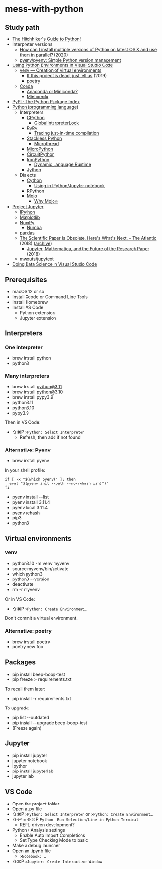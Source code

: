 # mess-with-python

## Study path

- [The Hitchhiker's Guide to Python!](https://docs.python-guide.org)
- Interpreter versions
  - [How can I install multiple versions of Python on latest OS X and use them in parallel?](https://stackoverflow.com/a/65094122/10906) (2020)
  - [pyenv/pyenv: Simple Python version management](https://github.com/pyenv/pyenv)
- [Using Python Environments in Visual Studio Code](https://code.visualstudio.com/docs/python/environments)
  - [venv — Creation of virtual environments](https://docs.python.org/3/library/venv.html)
    - [If this project is dead, just tell us](https://github.com/pypa/pipenv/issues/4058) (2019)
    - [poetry](https://github.com/python-poetry/poetry)
  - [Conda](https://docs.conda.io/en/latest/index.html)
    - [Anaconda or Miniconda?](https://docs.conda.io/projects/conda/en/stable/user-guide/install/download.html#anaconda-or-miniconda)
    - [Miniconda](https://docs.conda.io/en/latest/miniconda.html)
- [PyPI · The Python Package Index](https://pypi.org/)
- [Python (programming language)](https://en.wikipedia.org/wiki/Python_(programming_language))
  - Interpreters
    - [CPython](https://en.wikipedia.org/wiki/CPython)
      - [GlobalInterpreterLock](https://wiki.python.org/moin/GlobalInterpreterLock)
    - [PyPy](https://en.wikipedia.org/wiki/PyPy)
      - [Tracing just-in-time compilation](https://en.wikipedia.org/wiki/Tracing_just-in-time_compilation)
    - [Stackless Python](https://en.wikipedia.org/wiki/Stackless_Python)
      - [Microthread](https://en.wikipedia.org/wiki/Microthread)
    - [MicroPython](https://en.wikipedia.org/wiki/MicroPython)
    - [CircuitPython](https://en.wikipedia.org/wiki/CircuitPython)
    - [IronPython](https://en.wikipedia.org/wiki/IronPython)
      - [Dynamic Language Runtime](https://en.wikipedia.org/wiki/Dynamic_Language_Runtime)
    - [Jython](https://en.wikipedia.org/wiki/Jython)
  - Dialects
    - [Cython](https://en.wikipedia.org/wiki/Cython)
      - [Using in IPython/Jupyter notebook](https://en.wikipedia.org/wiki/Cython#Using_in_IPython/Jupyter_notebook)
    - [RPython](https://en.wikipedia.org/wiki/PyPy#RPython)
    - [Mojo](https://en.wikipedia.org/wiki/Mojo_(programming_language))
      - [Why Mojo🔥](https://docs.modular.com/mojo/why-mojo.html)
- [Project Jupyter](https://en.wikipedia.org/wiki/Project_Jupyter)
  - [IPython](https://en.wikipedia.org/wiki/IPython)
  - [Matplotlib](https://en.wikipedia.org/wiki/Matplotlib)
  - [NumPy](https://en.wikipedia.org/wiki/NumPy)
    - [Numba](https://en.wikipedia.org/wiki/Numba)
  - [pandas](https://en.wikipedia.org/wiki/Pandas_(software))
  - [The Scientific Paper Is Obsolete. Here's What's Next. - The Atlantic](https://www.theatlantic.com/science/archive/2018/04/the-scientific-paper-is-obsolete/556676/) (2018) ([archive](https://archive.is/4l509))
    - [Jupyter, Mathematica, and the Future of the Research Paper](https://paulromer.net/jupyter-mathematica-and-the-future-of-the-research-paper/) (2018)
  - [mwouts/jupytext](https://github.com/mwouts/jupytext)
- [Doing Data Science in Visual Studio Code](https://code.visualstudio.com/docs/datascience/overview)

## Prerequisites

- macOS 12 or so
- Install Xcode or Command Line Tools
- Install Homebrew
- Install VS Code
  - Python extension
  - Jupyter extension

## Interpreters

### One interpreter

- brew install python
- python3

### Many interpreters

- brew install python@3.11
- brew install python@3.10
- brew install pypy3.9
- python3.11
- python3.10
- pypy3.9

Then in VS Code:

- ⇧⌘P `>Python: Select Interpreter`
  - Refresh, then add if not found

### Alternative: Pyenv

- brew install pyenv

In your shell profile:

```
if [ -x "$(which pyenv)" ]; then
  eval "$(pyenv init --path --no-rehash zsh)")"
fi
```

- pyenv install --list
- pyenv install 3.11.4
- pyenv local 3.11.4
- pyenv rehash
- pip3
- python3

## Virtual environments

### venv

- python3.10 -m venv myvenv
- source myvenv/bin/activate
- which python3
- python3 --version
- deactivate
- rm -r myvenv

Or in VS Code:

- ⇧⌘P `>Python: Create Environment…`

Don't commit a virtual environment.

### Alternative: poetry

- brew install poetry
- poetry new foo

## Packages

- pip install beep-boop-test
- pip freeze > requirements.txt

To recall them later:

- pip install -r requirements.txt

To upgrade:

- pip list --outdated
- pip install --upgrade beep-boop-test
- (Freeze again)

## Jupyter

- pip install jupyter
- jupyter notebook
- ipython
- pip install jupyterlab
- jupyter lab

## VS Code

- Open the project folder
- Open a .py file
- ⇧⌘P `>Python: Select Interpreter` or `>Python: Create Environment…`
- ⇧↩︎ = ⇧⌘P `Python: Run Selection/Line in Python Terminal`
  - REPL-driven development?
- Python › Analysis settings
  - Enable Auto Import Completions
  - Set Type Checking Mode to basic
- Make a debug launcher
- Open an .ipynb file
  - `>Notebook: …`
- ⇧⌘P `>Jupyter: Create Interactive Window`
